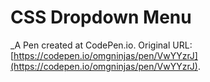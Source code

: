 # CSS Dropdown Menu
 _A Pen created at CodePen.io. Original URL: [https://codepen.io/omgninjas/pen/VwYYzrJ](https://codepen.io/omgninjas/pen/VwYYzrJ).

 
